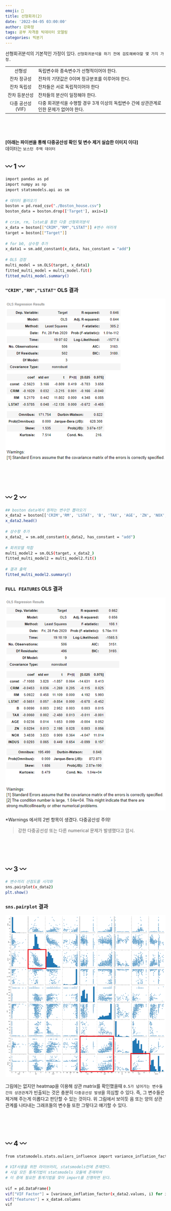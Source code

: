 ```yaml
---
emoji: 🚫
title: 선형회귀(2)
date: '2022-04-05 03:00:00'
author: 강화정
tags: 공부 자격증 빅데이터 모델링
categories: 빅분기
---
```


선형회귀분석의 기본적인 가정이 있다.
`선형회귀분석을 하기 전에 검토해봐야할 몇 가지 가정.`

|||
|:---:|:---|
|선형성|독립변수와 종속변수가 선형적이어야 한다.|
|잔차 정규성|잔차의 기댓값은 0이며 정규분포를 이루어야 한다.|
|잔차 독립성| 잔차들은 서로 독립적이어야 한다|
|잔차 등분산성|잔차들의 분산이 일정해야 한다.|
|다중 공선성(VIF)| 다중 회귀분석을 수행할 경우 3개 이상의 독립변수 간에 상관관계로 인한 문제가 없어야 한다.|

<br/>
<br/>
<br/>

**[아래는 파이썬을 통해 다중공산성 확인 및 변수 제거 실습한 이미지 이다]**<br/>
데이터는 `보스턴 주택 데이터`<br/>

## 〰 1 〰
``` bash
import pandas as pd 
import numpy as np
import statsmodels.api as sm

# 데이터 불러오기
boston = pd.read_csv("./Boston_house.csv")
boston_data = boston.drop(['Target'], axis=1)

# crim, rm, lstat을 통한 다중 선형회귀분석
x_data = boston[["CRIM","RM","LSTAT"]] #변수 여러개
target = boston[["Target"]]

# for b0, 상수항 추가
x_data1 = sm.add_constant(x_data, has_constant = "add")

# OLS 검정
multi_model = sm.OLS(target, x_data1)
fitted_multi_model = multi_model.fit()
fitted_multi_model.summary()
```

### `"CRIM","RM","LSTAT"` OLS 결과

![picture](https://github.com/7rohj/7rohj.github.io/blob/4b2a9b2c79038944080b02ea7a44705979f6f415/content/prods%202%20-%201/olsresult.png?raw=true)

<br/>
<br/>
<br/>

## 〰 2 〰
``` bash
## boston data에서 원하는 변수만 뽑아오기
x_data2 = boston[['CRIM','RM', 'LSTAT', 'B', 'TAX', 'AGE', 'ZN', 'NOX', 'INDUS']]
x_data2.head()

# 상수항 추가
x_data2_ = sm.add_constant(x_data2, has_constant = "add")

# 회귀모델 적합
multi_model2 = sm.OLS(target, x_data2_)
fitted_multi_model2 = multi_model2.fit()

# 결과 출력
fitted_multi_model2.summary()
```

### `FULL FEATURES` OLS 결과 

![picture](https://github.com/7rohj/7rohj.github.io/blob/7f3956c123d04a5f9b1539c99feefc038c66455e/content/prods%202%20-%201/olsresult2.png?raw=true)

*Warnings 에서의 2번 항목이 생겼다. 다중공산성 주의!
> 강한 다중공선성 또는 다른 numerical 문제가 발생했다고 암시.

<br/>
<br/>
<br/>

## 〰 3 〰
``` bash
# 변수끼리 산점도를 시각화
sns.pairplot(x_data2)
plt.show()
```

### `sns.pairplot` 결과
![picture](https://github.com/7rohj/7rohj.github.io/blob/7f3956c123d04a5f9b1539c99feefc038c66455e/content/prods%202%20-%201/pairplot.png?raw=true)

그림에는 없지만 heatmap을 이용해 상관 matrix를 확인했을때 `0.5가 넘어가는 변수들간의 상관관계`가 빈출되는 것은
충분히 `다중공선성 발생`을 의심할 수 있다. 즉, 그 변수들은 제거해 주는게 이롭다고 판단할 수 있는 것이다.
위 그림에서 보이듯 음 또는 양의 상관관계를 나타내는 그래프들의 변수들 또한 그렇다고 얘기할 수 있다.

<br/>
<br/>
<br/>

## 〰 4 〰
```bash
from statsmodels.stats.ouliers_influence import variance_inflation_factor 

# VIF사용을 위한 라이브러리, statsmodels안에 존재한다.
# 사실 모든 통계기법이 statsmodels 모듈에 존재하여 
# 이 중에 필요한 통계기법을 찾아 import를 진행하면 된다.

vif = pd.DataFrame()
vif["VIF Factor"] = [varinace_inflation_factor(x_data2.values, i) for i in range(x_data2.shape[1])]
vif["features"] = x_data4.columns
vif
```






